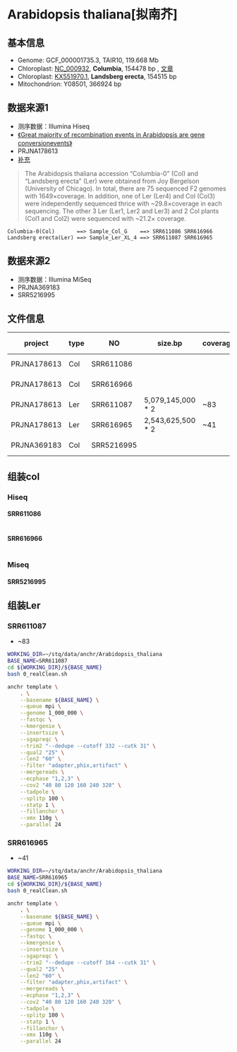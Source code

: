 # Arabidopsis thaliana[拟南芥]

## 基本信息
+ Genome: GCF_000001735.3, TAIR10,  119.668 Mb
+ Chloroplast: [NC_000932](https://www.ncbi.nlm.nih.gov/nuccore/NC_000932), **Columbia**, 154478 bp , [文章](https://watermark.silverchair.com/dnares_6_5_283.pdf?token=AQECAHi208BE49Ooan9kkhW_Ercy7Dm3ZL_9Cf3qfKAc485ysgAAAj4wggI6BgkqhkiG9w0BBwagggIrMIICJwIBADCCAiAGCSqGSIb3DQEHATAeBglghkgBZQMEAS4wEQQMd-POKnyXwGAWhHWtAgEQgIIB8WoNwMNhBQ1od7x9NaALzl6cSMYfg4xVmK_xbRh3ETRPw9pvfC13CR0v5mMquc0q5zqxJ_ReGAOUV919FPGAtlj82CxuUcwUJmEcNZknOWpPIKDkrP-2dEsg1Rn5z3O5kSmgP8JieTaLGMP8WvX-N1_NDKyyzz9chGmXgUI4y43EeY-iRz5djjlE2S4glv027DDD-MNYDdpojxiaOm4rw5ZT8EsOodOXbo0-BTqB_qP5sFRhDIz8-2og0P_Zbt2ssb0MEvmsvvu9sv0TC0HGiyuwJpuqgDPm0QEgUPbQyzy3_rIDfdvz2d4wODnBKnt-sVvuyip6-wOKrOu0-eVTUc2j5VkPPV7hW8WmBZtJrCn5vEhaA78VdCrBrhTtkzDNfBqPRMsiRk3wYaT3nwWf-t1Ovf1sp52Yi2SW2I8l7pAxF3kYVMrRQyrcIWSR5SOiLfPIAYz8gq5YCluH6JZ1RlM3908VnIuH-LxggE0k0OvFquCKF7hd_tzB96kTMBmqHj_EVmcFurwhwGusI1jiGG7veEShdB1HRB75oibs6OTd0p9wXdjw8zXobGTg0Du2f0327yEWXF2prVI6Qva5ACib-ksQrWe_dW25yIlWjKPL-le09RsCPLpKZBa2uZSKJg7h-s9mMLTww18eBc8cJXnN)
+ Chloroplast: [KX551970.1](https://www.ncbi.nlm.nih.gov/nuccore/KX551970.1), **Landsberg erecta**, 154515 bp
+ Mitochondrion: Y08501, 366924 bp

## 数据来源1
+ 测序数据：Illumina Hiseq
+ [《Great majority of recombination events in Arabidopsis are gene conversionevents》](http://www.pnas.org/content/109/51/20992)
+ PRJNA178613
+ [补充](http://www.pnas.org/highwire/filestream/611045/field_highwire_adjunct_files/0/sapp.pdf)
> The Arabidopsis thaliana accession “Columbia-0” (Col) and “Landsberg erecta” (Ler)
> were obtained from Joy Bergelson (University of Chicago). In total, there are 75
> sequenced F2 genomes with 1649×coverage. In addition, one of Ler (Ler4) and Col
> (Col3) were independently sequenced thrice with ~29.8×coverage in each sequencing.
> The other 3 Ler (Ler1, Ler2 and Ler3) and 2 Col plants (Col1 and Col2) were sequenced
> with ~21.2× coverage. 

```
Columbia-0(Col)       ==> Sample_Col_G    ==> SRR611086 SRR616966
Landsberg erecta(Ler) ==> Sample_Ler_XL_4 ==> SRR611087 SRR616965
```

## 数据来源2
+ 测序数据：Illumina MiSeq
+ PRJNA369183
+ SRR5216995

## 文件信息
project| type | NO | size.bp | coverage	| insert | read.len | seq type| com | other |
--- | --- | --- | --- | --- | --- | --- | --- | --- | --- |
PRJNA178613 | Col | SRR611086 | | | | | Illumina HiSeq
PRJNA178613 | Col | SRR616966 | | | | | Illumina HiSeq
PRJNA178613 | Ler | SRR611087 | 5,079,145,000 * 2 | ~83 | | | Illumina HiSeq
PRJNA178613 | Ler | SRR616965 | 2,543,625,500 * 2 | ~41 | | | Illumina HiSeq
PRJNA369183 | Col | SRR5216995 | | | | | Illumina MiSeq

## 组装col

### Hiseq

#### SRR611086
```

```


#### SRR616966
```

```

### Miseq

#### SRR5216995

## 组装Ler

### SRR611087

+ ~83

```bash
WORKING_DIR=~/stq/data/anchr/Arabidopsis_thaliana
BASE_NAME=SRR611087
cd ${WORKING_DIR}/${BASE_NAME}
bash 0_realClean.sh

anchr template \
    . \
    --basename ${BASE_NAME} \
    --queue mpi \
    --genome 1_000_000 \
    --fastqc \
    --kmergenie \
    --insertsize \
    --sgapreqc \
    --trim2 "--dedupe --cutoff 332 --cutk 31" \
    --qual2 "25" \
    --len2 "60" \
    --filter "adapter,phix,artifact" \
    --mergereads \
    --ecphase "1,2,3" \
    --cov2 "40 80 120 160 240 320" \
    --tadpole \
    --splitp 100 \
    --statp 1 \
    --fillanchor \
    --xmx 110g \
    --parallel 24
```

### SRR616965

+ ~41

```bash
WORKING_DIR=~/stq/data/anchr/Arabidopsis_thaliana
BASE_NAME=SRR616965
cd ${WORKING_DIR}/${BASE_NAME}
bash 0_realClean.sh

anchr template \
    . \
    --basename ${BASE_NAME} \
    --queue mpi \
    --genome 1_000_000 \
    --fastqc \
    --kmergenie \
    --insertsize \
    --sgapreqc \
    --trim2 "--dedupe --cutoff 164 --cutk 31" \
    --qual2 "25" \
    --len2 "60" \
    --filter "adapter,phix,artifact" \
    --mergereads \
    --ecphase "1,2,3" \
    --cov2 "40 80 120 160 240 320" \
    --tadpole \
    --splitp 100 \
    --statp 1 \
    --fillanchor \
    --xmx 110g \
    --parallel 24
```
